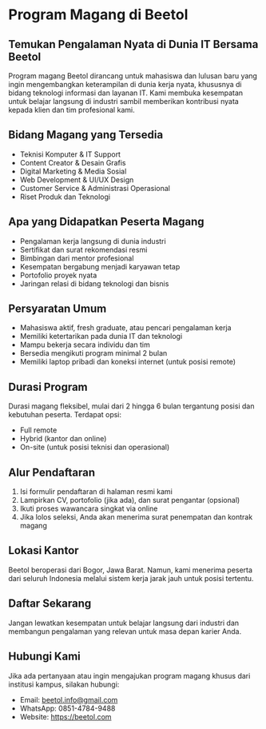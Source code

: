 # Program Magang di Beetol

## Temukan Pengalaman Nyata di Dunia IT Bersama Beetol

Program magang Beetol dirancang untuk mahasiswa dan lulusan baru yang ingin mengembangkan keterampilan di dunia kerja nyata, khususnya di bidang teknologi informasi dan layanan IT. Kami membuka kesempatan untuk belajar langsung di industri sambil memberikan kontribusi nyata kepada klien dan tim profesional kami.

## Bidang Magang yang Tersedia

- Teknisi Komputer & IT Support
- Content Creator & Desain Grafis
- Digital Marketing & Media Sosial
- Web Development & UI/UX Design
- Customer Service & Administrasi Operasional
- Riset Produk dan Teknologi

## Apa yang Didapatkan Peserta Magang

- Pengalaman kerja langsung di dunia industri
- Sertifikat dan surat rekomendasi resmi
- Bimbingan dari mentor profesional
- Kesempatan bergabung menjadi karyawan tetap
- Portofolio proyek nyata
- Jaringan relasi di bidang teknologi dan bisnis

## Persyaratan Umum

- Mahasiswa aktif, fresh graduate, atau pencari pengalaman kerja
- Memiliki ketertarikan pada dunia IT dan teknologi
- Mampu bekerja secara individu dan tim
- Bersedia mengikuti program minimal 2 bulan
- Memiliki laptop pribadi dan koneksi internet (untuk posisi remote)

## Durasi Program

Durasi magang fleksibel, mulai dari 2 hingga 6 bulan tergantung posisi dan kebutuhan peserta. Terdapat opsi:

- Full remote
- Hybrid (kantor dan online)
- On-site (untuk posisi teknisi dan operasional)

## Alur Pendaftaran

1. Isi formulir pendaftaran di halaman resmi kami
2. Lampirkan CV, portofolio (jika ada), dan surat pengantar (opsional)
3. Ikuti proses wawancara singkat via online
4. Jika lolos seleksi, Anda akan menerima surat penempatan dan kontrak magang

## Lokasi Kantor

Beetol beroperasi dari Bogor, Jawa Barat. Namun, kami menerima peserta dari seluruh Indonesia melalui sistem kerja jarak jauh untuk posisi tertentu.

## Daftar Sekarang

Jangan lewatkan kesempatan untuk belajar langsung dari industri dan membangun pengalaman yang relevan untuk masa depan karier Anda.
## Hubungi Kami

Jika ada pertanyaan atau ingin mengajukan program magang khusus dari institusi kampus, silakan hubungi:

- Email: beetol.info@gmail.com
- WhatsApp: 0851-4784-9488
- Website: https://beetol.com
